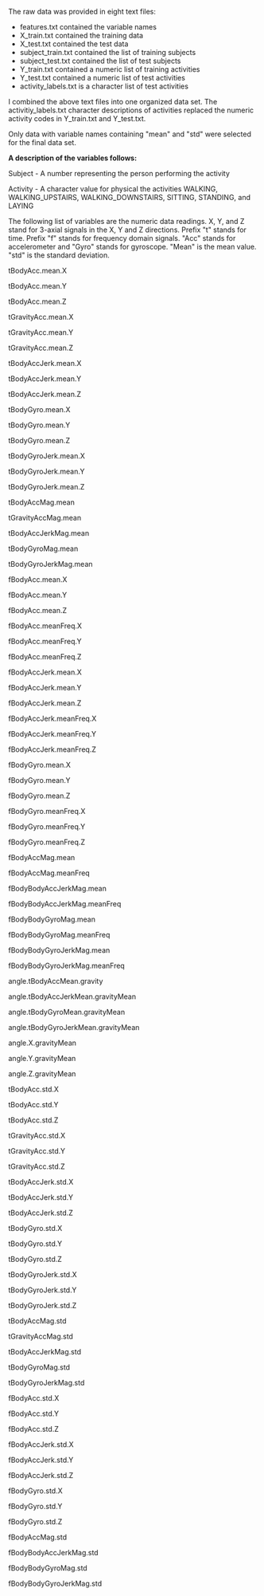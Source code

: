 The raw data was provided in eight text files:

* features.txt contained the variable names
* X_train.txt contained the training data
* X_test.txt contained the test data
* subject_train.txt contained the list of training subjects
* subject_test.txt contained the list of test subjects
* Y_train.txt contained a numeric list of training activities
* Y_test.txt contained a numeric list of test activities
* activity_labels.txt is a character list of test activities

I combined the above text files into one organized data set. The activitiy_labels.txt character descriptions of activities replaced the numeric activity codes in Y_train.txt and Y_test.txt.

Only data with variable names containing "mean" and "std" were selected for the final data set.

**A description of the variables follows:**

Subject - A number representing the person performing the activity

Activity - A character value for physical the activities WALKING, WALKING_UPSTAIRS, WALKING_DOWNSTAIRS, SITTING, STANDING, and LAYING

The following list of variables are the numeric data readings.  X, Y, and Z stand for 3-axial signals in the X, Y and Z directions. Prefix "t" stands for time. Prefix "f" stands for frequency domain signals. "Acc" stands for accelerometer and "Gyro" stands for gyroscope. "Mean" is the mean value. "std" is the standard deviation.

tBodyAcc.mean.X

tBodyAcc.mean.Y

tBodyAcc.mean.Z

tGravityAcc.mean.X

tGravityAcc.mean.Y

tGravityAcc.mean.Z

tBodyAccJerk.mean.X

tBodyAccJerk.mean.Y

tBodyAccJerk.mean.Z

tBodyGyro.mean.X

tBodyGyro.mean.Y

tBodyGyro.mean.Z

tBodyGyroJerk.mean.X

tBodyGyroJerk.mean.Y

tBodyGyroJerk.mean.Z

tBodyAccMag.mean

tGravityAccMag.mean

tBodyAccJerkMag.mean

tBodyGyroMag.mean

tBodyGyroJerkMag.mean

fBodyAcc.mean.X

fBodyAcc.mean.Y

fBodyAcc.mean.Z

fBodyAcc.meanFreq.X

fBodyAcc.meanFreq.Y

fBodyAcc.meanFreq.Z

fBodyAccJerk.mean.X

fBodyAccJerk.mean.Y

fBodyAccJerk.mean.Z

fBodyAccJerk.meanFreq.X

fBodyAccJerk.meanFreq.Y

fBodyAccJerk.meanFreq.Z

fBodyGyro.mean.X

fBodyGyro.mean.Y

fBodyGyro.mean.Z

fBodyGyro.meanFreq.X

fBodyGyro.meanFreq.Y

fBodyGyro.meanFreq.Z

fBodyAccMag.mean

fBodyAccMag.meanFreq

fBodyBodyAccJerkMag.mean

fBodyBodyAccJerkMag.meanFreq

fBodyBodyGyroMag.mean

fBodyBodyGyroMag.meanFreq

fBodyBodyGyroJerkMag.mean

fBodyBodyGyroJerkMag.meanFreq

angle.tBodyAccMean.gravity

angle.tBodyAccJerkMean.gravityMean

angle.tBodyGyroMean.gravityMean

angle.tBodyGyroJerkMean.gravityMean

angle.X.gravityMean

angle.Y.gravityMean

angle.Z.gravityMean

tBodyAcc.std.X

tBodyAcc.std.Y

tBodyAcc.std.Z

tGravityAcc.std.X

tGravityAcc.std.Y

tGravityAcc.std.Z

tBodyAccJerk.std.X

tBodyAccJerk.std.Y

tBodyAccJerk.std.Z

tBodyGyro.std.X

tBodyGyro.std.Y

tBodyGyro.std.Z

tBodyGyroJerk.std.X

tBodyGyroJerk.std.Y

tBodyGyroJerk.std.Z

tBodyAccMag.std

tGravityAccMag.std

tBodyAccJerkMag.std

tBodyGyroMag.std

tBodyGyroJerkMag.std

fBodyAcc.std.X

fBodyAcc.std.Y

fBodyAcc.std.Z

fBodyAccJerk.std.X

fBodyAccJerk.std.Y

fBodyAccJerk.std.Z

fBodyGyro.std.X

fBodyGyro.std.Y

fBodyGyro.std.Z

fBodyAccMag.std

fBodyBodyAccJerkMag.std

fBodyBodyGyroMag.std

fBodyBodyGyroJerkMag.std
